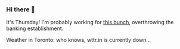 ### Hi there :wave:

It's Thursday! I'm probably working for [this bunch](https://github.com/kohofinancial), overthrowing the banking establishment.

Weather in Toronto: who knows, wttr.in is currently down...
